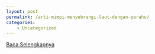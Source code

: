 ```yaml
---
layout: post
permalink: /arti-mimpi-menyebrangi-laut-dengan-perahu/
categories:
    - Uncategorized
---
```


[Baca Selengkapnya](/10)